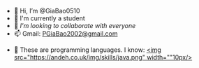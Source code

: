 - 👋 Hi, I’m @GiaBao0510
- 🌱 I'm currently a student
- 💞️ *I'm looking to collaborate with everyone*
- 📫 Gmail: PGiaBao2002@gmail.com
<!---
GiaBao0510/GiaBao0510 is a ✨ special ✨ repository because its `README.md` (this file) appears on your GitHub profile.
You can click the Preview link to take a look at your changes.
--->
- 🔗 These are programming languages. I know:
[<img src="https://andeh.co.uk/img/skills/java.png" width=""10px/>](https://www.w3schools.com/java/default.asp)

